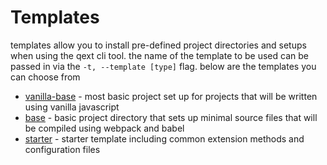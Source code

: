 # Templates

templates allow you to install pre-defined project directories and setups when using the qext cli tool. the name of the template to be used can be passed in via the `-t, --template [type]` flag. below are the templates you can choose from

- [vanilla-base](./vanilla-base.md) - most basic project set up for projects that will be written using vanilla javascript
- [base](./base.md) - basic project directory that sets up minimal source files that will be compiled using webpack and babel
- [starter](./starter.md) - starter template including common extension methods and configuration files
